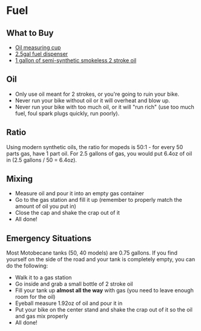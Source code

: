 # Fuel

## What to Buy

- [Oil measuring cup](https://www.amazon.com/Pit-Posse-PP3240-2-Stroke-Measuring/dp/B0088NYRRI)
- [2.5gal fuel dispenser](https://www.amazon.com/No-Spill-Gas-Can-2-5-Gallon/dp/B009HP2UDY/)
- [1 gallon of semi-synthetic smokeless 2 stroke oil](https://www.amazon.com/Lucas-Oil-10115-Semi-Synthetic-2-Cycle/dp/B0002KKTWC)

## Oil

- Only use oil meant for 2 strokes, or you're going to ruin your bike.
- Never run your bike without oil or it will overheat and blow up.
- Never run your bike with too much oil, or it will "run rich" (use too much fuel, foul spark plugs quickly, run poorly).

## Ratio

Using modern synthetic oils, the ratio for mopeds is 50:1 - for every 50 parts gas, have 1 part oil. For 2.5 gallons of gas, you would put 6.4oz of oil in (2.5 gallons / 50 = 6.4oz).

## Mixing

- Measure oil and pour it into an empty gas container
- Go to the gas station and fill it up (remember to properly match the amount of oil you put in)
- Close the cap and shake the crap out of it
- All done!

## Emergency Situations

Most Motobecane tanks (50, 40 models) are 0.75 gallons. If you find yourself on the side of the road and your tank is completely empty, you can do the following:

- Walk it to a gas station
- Go inside and grab a small bottle of 2 stroke oil
- Fill your tank up **almost all the way** with gas (you need to leave enough room for the oil)
- Eyeball measure 1.92oz of oil and pour it in
- Put your bike on the center stand and shake the crap out of it so the oil and gas mix properly
- All done!
